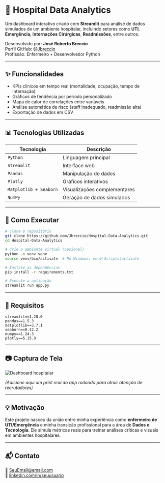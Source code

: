 
# 🏥 Hospital Data Analytics

Um dashboard interativo criado com **Streamlit** para análise de dados simulados de um ambiente hospitalar, incluindo setores como **UTI**, **Emergência**, **Internações Cirúrgicas**, **Readmissões**, entre outros.

Desenvolvido por: **José Roberto Breccio**  
Perfil GitHub: [@Jbreccio](https://github.com/Jbreccio)  
Profissão: Enfermeiro + Desenvolvedor Python

---

## ✨ Funcionalidades

- KPIs clínicos em tempo real (mortalidade, ocupação, tempo de internação)
- Gráficos de tendência por período personalizado
- Mapa de calor de correlações entre variáveis
- Análise automática de risco (staff inadequado, readmissão alta)
- Exportação de dados em CSV

---

## 📊 Tecnologias Utilizadas

| Tecnologia | Descrição |
|------------|-----------|
| `Python` | Linguagem principal |
| `Streamlit` | Interface web |
| `Pandas` | Manipulação de dados |
| `Plotly` | Gráficos interativos |
| `Matplotlib + Seaborn` | Visualizações complementares |
| `NumPy` | Geração de dados simulados |

---

## 🚀 Como Executar

```bash
# Clone o repositório
git clone https://github.com/Jbreccio/Hospital-Data-Analytics.git
cd Hospital-Data-Analytics

# Crie o ambiente virtual (opcional)
python -m venv venv
source venv/bin/activate  # No Windows: venv\Scripts\activate

# Instale as dependências
pip install -r requirements.txt

# Execute a aplicação
streamlit run app.py
```

---

## 📎 Requisitos

```text
streamlit==1.28.0
pandas==1.5.3
matplotlib==3.7.1
seaborn==0.12.2
numpy==1.24.3
plotly==5.15.0
```

---

## 📷 Captura de Tela

![Dashboard hospitalar](https://via.placeholder.com/900x400.png?text=Hospital+Dashboard+Screenshot)

_(Adicione aqui um print real do app rodando para atrair atenção de recrutadores)_

---

## 💡 Motivação

Este projeto nasceu da união entre minha experiência como **enfermeiro de UTI/Emergência** e minha transição profissional para a área de **Dados e Tecnologia**. Ele simula métricas reais para treinar análises críticas e visuais em ambientes hospitalares.

---

## 📬 Contato

📧 SeuEmail@email.com  
🔗 [linkedin.com/in/seuusuario](https://linkedin.com/in/seuusuario)

